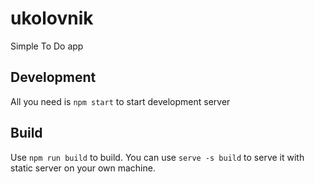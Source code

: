 # ukolovnik
Simple To Do app

## Development
All you need is `npm start` to start development server

## Build
Use `npm run build` to build.
You can use `serve -s build` to serve it with static server on your own machine.
